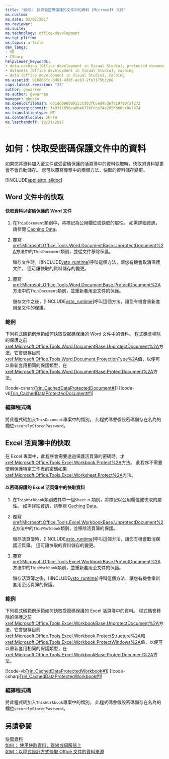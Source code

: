 ```yaml
---
title: "如何： 快取受密碼保護的文件中的資料 |Microsoft 文件"
ms.custom: 
ms.date: 02/02/2017
ms.reviewer: 
ms.suite: 
ms.technology: office-development
ms.tgt_pltfrm: 
ms.topic: article
dev_langs:
- VB
- CSharp
helpviewer_keywords:
- data caching [Office development in Visual Studio], protected documents
- datasets [Office development in Visual Studio], caching
- data [Office development in Visual Studio], caching
ms.assetid: 91b865fc-bd01-438f-ac63-2fe3175bc2e8
caps.latest.revision: "23"
author: gewarren
ms.author: gewarren
manager: ghogen
ms.openlocfilehash: eb1dd096b08525cd03f65ed46def81979bfaf272
ms.sourcegitcommit: f40311056ea0b4677efcca74a285dbb0ce0e7974
ms.translationtype: MT
ms.contentlocale: zh-TW
ms.lasthandoff: 10/31/2017
---
```

# <a name="how-to-cache-data-in-a-password-protected-document"></a>如何：快取受密碼保護文件中的資料
  如果您將資料加入至文件或受密碼保護的活頁簿中的資料快取時，快取的資料變更會不會自動儲存。 您可以覆寫專案中的兩個方法，快取的資料儲存變更。  
  
 [!INCLUDE[appliesto_alldoc](../vsto/includes/appliesto-alldoc-md.md)]  
  
## <a name="caching-in-word-documents"></a>Word 文件中的快取  
  
#### <a name="to-cache-data-in-a-word-document-that-is-protected-with-a-password"></a>快取資料以密碼保護的 Word 文件  
  
1.  在`ThisDocument`類別中，將標記為公用欄位或快取的屬性。 如需詳細資訊，請參閱 [Caching Data](../vsto/caching-data.md)。  
  
2.  覆寫<xref:Microsoft.Office.Tools.Word.DocumentBase.UnprotectDocument%2A>方法中的`ThisDocument`類別，並從文件移除保護。  
  
     儲存文件時，[!INCLUDE[vsto_runtime](../vsto/includes/vsto-runtime-md.md)]呼叫這個方法，讓您有機會取消保護文件。 這可讓快取的資料儲存的變更。  
  
3.  覆寫<xref:Microsoft.Office.Tools.Word.DocumentBase.ProtectDocument%2A>方法中的`ThisDocument`類別，並重新套用至文件的保護。  
  
     儲存文件之後，[!INCLUDE[vsto_runtime](../vsto/includes/vsto-runtime-md.md)]呼叫這個方法，讓您有機會重新套用至文件的保護。  
  
### <a name="example"></a>範例  
 下列程式碼範例示範如何快取受密碼保護的 Word 文件中的資料。 程式碼會移除的保護之前<xref:Microsoft.Office.Tools.Word.DocumentBase.UnprotectDocument%2A>方法，它會儲存目前<xref:Microsoft.Office.Tools.Word.Document.ProtectionType%2A>值，以便可以重新套用相同的保護類型，在<xref:Microsoft.Office.Tools.Word.DocumentBase.ProtectDocument%2A>方法。  
  
 [!code-csharp[Trin_CachedDataProtectedDocument#1](../vsto/codesnippet/CSharp/Trin_CachedDataProtectedDocument/ThisDocument.cs#1)]
 [!code-vb[Trin_CachedDataProtectedDocument#1](../vsto/codesnippet/VisualBasic/Trin_CachedDataProtectedDocument/ThisDocument.vb#1)]  
  
### <a name="compiling-the-code"></a>編譯程式碼  
 將此程式碼加入`ThisDocument`專案中的類別。 此程式碼會假設密碼儲存在名為的欄位`securelyStoredPassword`。  
  
## <a name="caching-in-excel-workbooks"></a>Excel 活頁簿中的快取  
 在 Excel 專案中，此程序會需要透過保護活頁簿的密碼時，才<xref:Microsoft.Office.Tools.Excel.Workbook.Protect%2A>方法。 此程序不需要使用保護特定工作表的密碼如果<xref:Microsoft.Office.Tools.Excel.Worksheet.Protect%2A>方法。  
  
#### <a name="to-cache-data-in-an-excel-workbook-that-is-protected-with-a-password"></a>以密碼保護的 Excel 活頁簿中的快取資料  
  
1.  在`ThisWorkbook`類別或其中一個`Sheet`  *n* 類別，將標記以公用欄位或快取的屬性。 如需詳細資訊，請參閱 [Caching Data](../vsto/caching-data.md)。  
  
2.  覆寫<xref:Microsoft.Office.Tools.Excel.WorkbookBase.UnprotectDocument%2A>方法中的`ThisWorkbook`類別，並移除活頁簿的保護。  
  
     儲存活頁簿時，[!INCLUDE[vsto_runtime](../vsto/includes/vsto-runtime-md.md)]呼叫這個方法，讓您有機會取消保護活頁簿。 這可讓快取的資料儲存的變更。  
  
3.  覆寫<xref:Microsoft.Office.Tools.Excel.WorkbookBase.ProtectDocument%2A>方法中的`ThisWorkbook`類別，並重新套用至文件的保護。  
  
     儲存活頁簿之後，[!INCLUDE[vsto_runtime](../vsto/includes/vsto-runtime-md.md)]呼叫這個方法，讓您有機會重新套用至活頁簿的保護。  
  
### <a name="example"></a>範例  
 下列程式碼範例示範如何快取受密碼保護的 Excel 活頁簿中的資料。 程式碼會移除的保護之前<xref:Microsoft.Office.Tools.Excel.WorkbookBase.UnprotectDocument%2A>方法，它會儲存目前<xref:Microsoft.Office.Tools.Excel.Workbook.ProtectStructure%2A>和<xref:Microsoft.Office.Tools.Excel.Workbook.ProtectWindows%2A>值，以便可以重新套用相同的保護類型，在<xref:Microsoft.Office.Tools.Excel.WorkbookBase.ProtectDocument%2A>方法。  
  
 [!code-vb[Trin_CachedDataProtectedWorkbook#1](../vsto/codesnippet/VisualBasic/Trin_CachedDataProtectedWorkbook/ThisWorkbook.vb#1)]
 [!code-csharp[Trin_CachedDataProtectedWorkbook#1](../vsto/codesnippet/CSharp/Trin_CachedDataProtectedWorkbook/ThisWorkbook.cs#1)]  
  
### <a name="compiling-the-code"></a>編譯程式碼  
 將此程式碼加入`ThisWorkbook`專案中的類別。 此程式碼會假設密碼儲存在名為的欄位`securelyStoredPassword`。  
  
## <a name="see-also"></a>另請參閱  
 [快取資料](../vsto/caching-data.md)   
 [如何： 使用快取資料，離線或伺服器上](../vsto/how-to-cache-data-for-use-offline-or-on-a-server.md)   
 [如何：以程式設計方式快取 Office 文件的資料來源](../vsto/how-to-programmatically-cache-a-data-source-in-an-office-document.md)  
  
  